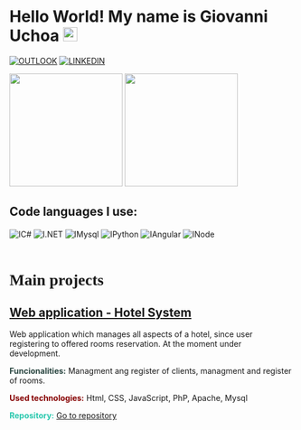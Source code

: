 
# Hello World! My name is Giovanni Uchoa <img src="https://media.giphy.com/media/hvRJCLFzcasrR4ia7z/giphy.gif" width="25">

[![OUTLOOK](https://img.shields.io/badge/Microsoft_Outlook-0078D4?style=for-the-badge&logo=microsoft-outlook&logoColor=white)](mailto:giovanni.uchoa@outlook.com)
[![LINKEDIN](https://img.shields.io/badge/LinkedIn-0077B5?style=for-the-badge&logo=linkedin&logoColor=white)](https://www.linkedin.com/in/giovanniuchoa/)

<picture >
<source height=200px
  srcset="https://github-readme-stats.vercel.app/api?username=giovanniuchoa&show_icons=true&theme=dark&rank_icon=github&count_private"
  media="(prefers-color-scheme: dark)"
/>
<img height=200px src="https://github-readme-stats.vercel.app/api?username=jvg21&show_icons=true&rank_icon=github&count_private" />
</picture>

<picture>
<source height=200px
  srcset="https://github-readme-stats.vercel.app/api/top-langs/?username=giovanniuchoa&layout=donut&theme=dark"
  media="(prefers-color-scheme: dark)"
/>
<source height=200px
  srcset="https://github-readme-stats.vercel.app/api/top-langs/?username=giovanniuchoa&layout=donut"
  media="(prefers-color-scheme: light), (prefers-color-scheme: no-preference)"
/>
<img height=200px src="https://github-readme-stats.vercel.app/api/top-langs/?username=giovanniuchoa&layout=donut" />
</picture> <br/>

<h2>Code languages I use:</h2>
<div style="display: inline_block">
  <img align="center" alt="IC#" src="https://img.shields.io/badge/C%23-270065?style=for-the-badge&logo=csharp&logoColor=white">
  <img align="center" alt="I.NET"  src="https://img.shields.io/badge/.NET-5C2D91?style=for-the-badge&logo=.net&logoColor=white">
  <img align="center" alt="IMysql"  src="https://img.shields.io/badge/MySQL-ffa500?style=for-the-badge&logo=mysql&logoColor=black">
  <img align="center" alt="IPython"  src="https://img.shields.io/badge/Python-14354C?style=for-the-badge&logo=python&logoColor=white">
  <img align="center" alt="IAngular"  src="https://img.shields.io/badge/Angular-DD0031?style=for-the-badge&logo=Angular&logoColor=white">
  <img align="center" alt="INode"  src="https://img.shields.io/badge/Node.js-43853d?style=for-the-badge&logo=Node.js&logoColor=white">
</div>
<br/>

<h1 style="font-family:	Times New Roman;"><strong>Main projects</strong></h1>

<h2 style="text-decoration: underline">Web application - Hotel System</h2>
<p>Web application which manages all aspects of a hotel, since user registering to offered rooms reservation. At the moment under development.</p>
<p><b style="color:#2a4641">Funcionalities:</b> Managment ang register of clients, managment and register of rooms.</p>
<p><b style="color:#860202">Used technologies:</b> Html, CSS, JavaScript, PhP, Apache, Mysql</p>
<p><b style="color:#2AC8AE">Repository:</b> <a href="https://github.com/jvg21/Projeto_XpCriativa">Go to repository</a></p>


